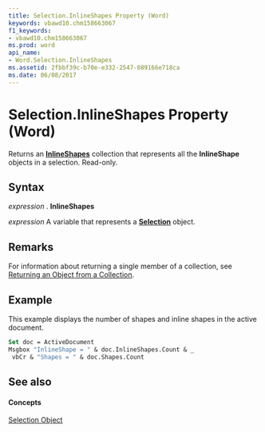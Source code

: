 ```yaml
---
title: Selection.InlineShapes Property (Word)
keywords: vbawd10.chm158663067
f1_keywords:
- vbawd10.chm158663067
ms.prod: word
api_name:
- Word.Selection.InlineShapes
ms.assetid: 2fbbf39c-b70e-e332-2547-089166e718ca
ms.date: 06/08/2017
---
```



# Selection.InlineShapes Property (Word)

Returns an  **[InlineShapes](inlineshapes-object-word.md)** collection that represents all the **InlineShape** objects in a selection. Read-only.


## Syntax

 _expression_ . **InlineShapes**

 _expression_ A variable that represents a **[Selection](selection-object-word.md)** object.


## Remarks

For information about returning a single member of a collection, see [Returning an Object from a Collection](http://msdn.microsoft.com/library/28f76384-f495-9640-a7c8-10ada3fac727%28Office.15%29.aspx).


## Example

This example displays the number of shapes and inline shapes in the active document.


```vb
Set doc = ActiveDocument 
Msgbox "InlineShape = " & doc.InlineShapes.Count & _ 
 vbCr & "Shapes = " & doc.Shapes.Count
```


## See also


#### Concepts


[Selection Object](selection-object-word.md)

